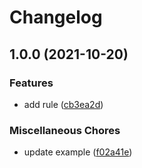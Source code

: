 # Changelog

## 1.0.0 (2021-10-20)


### Features

* add rule ([cb3ea2d](https://www.github.com/brokeyourbike/money-validation-laravel/commit/cb3ea2dd105140aabe51fbf07f744ffbe5e417d9))


### Miscellaneous Chores

* update example ([f02a41e](https://www.github.com/brokeyourbike/money-validation-laravel/commit/f02a41e61102016ce740d68d525271e97da80601))
